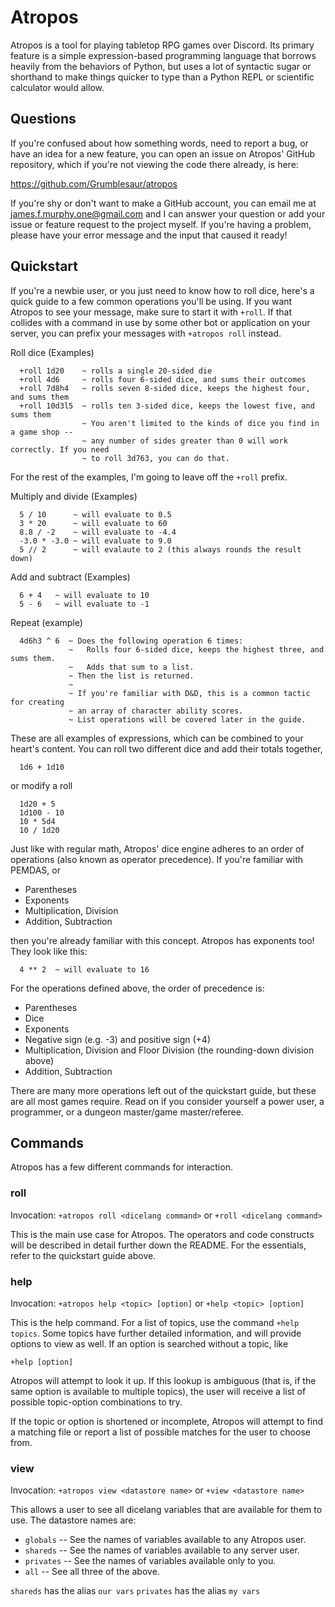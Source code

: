 # Atropos
Atropos is a tool for playing tabletop RPG games over Discord. Its primary
feature is a simple expression-based programming language that borrows heavily
from the behaviors of Python, but uses a lot of syntactic sugar or shorthand
to make things quicker to type than a Python REPL or scientific calculator
would allow.

## Questions

If you're confused about how something words, need to report a bug, or have an
idea for a new feature, you can open an issue on Atropos' GitHub repository,
which if you're not viewing the code there already, is here:

<https://github.com/Grumblesaur/atropos>

If you're shy or don't want to make a GitHub account, you can email me at
james.f.murphy.one@gmail.com
and I can answer your question or add your issue or feature request to the
project myself. If you're having a problem, please have your error message
and the input that caused it ready!


## Quickstart

If you're a newbie user, or you just need to know how to roll dice, here's a
quick guide to a few common operations you'll be using. If you want Atropos
to see your message, make sure to start it with `+roll`. If that collides with
a command in use by some other bot or application on your server, you can
prefix your messages with `+atropos roll` instead.

Roll dice (Examples)
```
  +roll 1d20    ~ rolls a single 20-sided die
  +roll 4d6     ~ rolls four 6-sided dice, and sums their outcomes
  +roll 7d8h4   ~ rolls seven 8-sided dice, keeps the highest four, and sums them
  +roll 10d3l5  ~ rolls ten 3-sided dice, keeps the lowest five, and sums them
                ~ You aren't limited to the kinds of dice you find in a game shop --
                ~ any number of sides greater than 0 will work correctly. If you need
                ~ to roll 3d763, you can do that.
```

For the rest of the examples, I'm going to leave off the `+roll` prefix.

Multiply and divide (Examples)
```
  5 / 10      ~ will evaluate to 0.5
  3 * 20      ~ will evaluate to 60
  8.8 / -2    ~ will evaluate to -4.4
  -3.0 * -3.0 ~ will evaluate to 9.0
  5 // 2      ~ will evalaute to 2 (this always rounds the result down)
```

Add and subtract (Examples)
```
  6 + 4   ~ will evaluate to 10
  5 - 6   ~ will evaluate to -1
```

Repeat (example)
```
  4d6h3 ^ 6  ~ Does the following operation 6 times:
             ~   Rolls four 6-sided dice, keeps the highest three, and sums them.
             ~   Adds that sum to a list.
             ~ Then the list is returned.
             ~
             ~ If you're familiar with D&D, this is a common tactic for creating
             ~ an array of character ability scores.
             ~ List operations will be covered later in the guide.
```

These are all examples of expressions, which can be combined to your heart's
content. You can roll two different dice and add their totals together,
```
  1d6 + 1d10
```
or modify a roll
```
  1d20 + 5
  1d100 - 10
  10 * 5d4
  10 / 1d20
```

Just like with regular math, Atropos' dice engine adheres to an order of
operations (also known as operator precedence). If you're familiar with
PEMDAS, or

  * Parentheses
  * Exponents
  * Multiplication, Division
  * Addition, Subtraction

then you're already familiar with this concept. Atropos has exponents too! They
look like this:
```
  4 ** 2  ~ will evaluate to 16
```

For the operations defined above, the order of precedence is:

  * Parentheses
  * Dice
  * Exponents
  * Negative sign (e.g. -3) and positive sign (+4)
  * Multiplication, Division and Floor Division (the rounding-down division above)
  * Addition, Subtraction

There are many more operations left out of the quickstart guide, but these are
all most games require. Read on if you consider yourself a power user,
a programmer, or a dungeon master/game master/referee.


## Commands

Atropos has a few different commands for interaction.

### roll
Invocation: `+atropos roll <dicelang command>` or `+roll <dicelang command>`

This is the main use case for Atropos. The operators and code constructs will
be described in detail further down the README. For the essentials, refer to
the quickstart guide above.

### help
Invocation: `+atropos help <topic> [option]` or `+help <topic> [option]`

This is the help command. For a list of topics, use the command `+help topics`.
Some topics have further detailed information, and will provide options to view
as well. If an option is searched without a topic, like

```+help [option]```

Atropos will attempt to look it up. If this lookup is ambiguous (that is, if
the same option is available to multiple topics), the user will receive a list
of possible topic-option combinations to try.

If the topic or option is shortened or incomplete, Atropos will attempt to find
a matching file or report a list of possible matches for the user to choose
from.

### view
Invocation: `+atropos view <datastore name>` or `+view <datastore name>`

This allows a user to see all dicelang variables that are available for them
to use. The datastore names are:

  * `globals`  -- See the names of variables available to any Atropos user.
  * `shareds`  -- See the names of variables available to any server user.
  * `privates` -- See the names of variables available only to you.
  * `all`      -- See all three of the above.

`shareds` has the alias `our vars`
`privates` has the alias `my vars`

